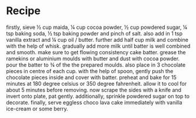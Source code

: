 # Recipe
firstly, sieve ½ cup maida, ¼ cup cocoa powder, ½ cup powdered sugar, ¼ tsp baking soda, ½ tsp baking powder and pinch of salt.
also add in 1 tsp vanilla extract and ¼ cup oil / butter.
further add half cup milk and combine with the help of whisk.
gradually add more milk until batter is well combined and smooth.
make sure to get flowing consistency cake batter.
grease the ramekins or aluminium moulds with butter and dust with cocoa powder.
pour the batter to ¾ of the the prepared moulds.
also place in 3 chocolate pieces in centre of each cup.
with the help of spoon, gently push the chocolate pieces inside and cover with batter.
preheat and bake for 15 minutes at 180 degree celsius or 350 degree fahrenheit.
allow it to cool for about 5 minutes before removing.
now scrape the sides with a knife and invert onto plate, pat gently.
additionally, sprinkle powdered sugar on top to decorate.
finally, serve eggless choco lava cake immediately with vanilla ice-cream or some berry.